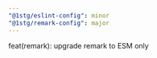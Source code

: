 ```yaml
---
"@1stg/eslint-config": minor
"@1stg/remark-config": major
---
```


feat(remark): upgrade remark to ESM only
